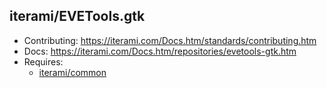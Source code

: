 iterami/EVETools.gtk
--------------------

* Contributing: https://iterami.com/Docs.htm/standards/contributing.htm
* Docs: https://iterami.com/Docs.htm/repositories/evetools-gtk.htm
* Requires:
  * [iterami/common](https://github.com/iterami/common)
